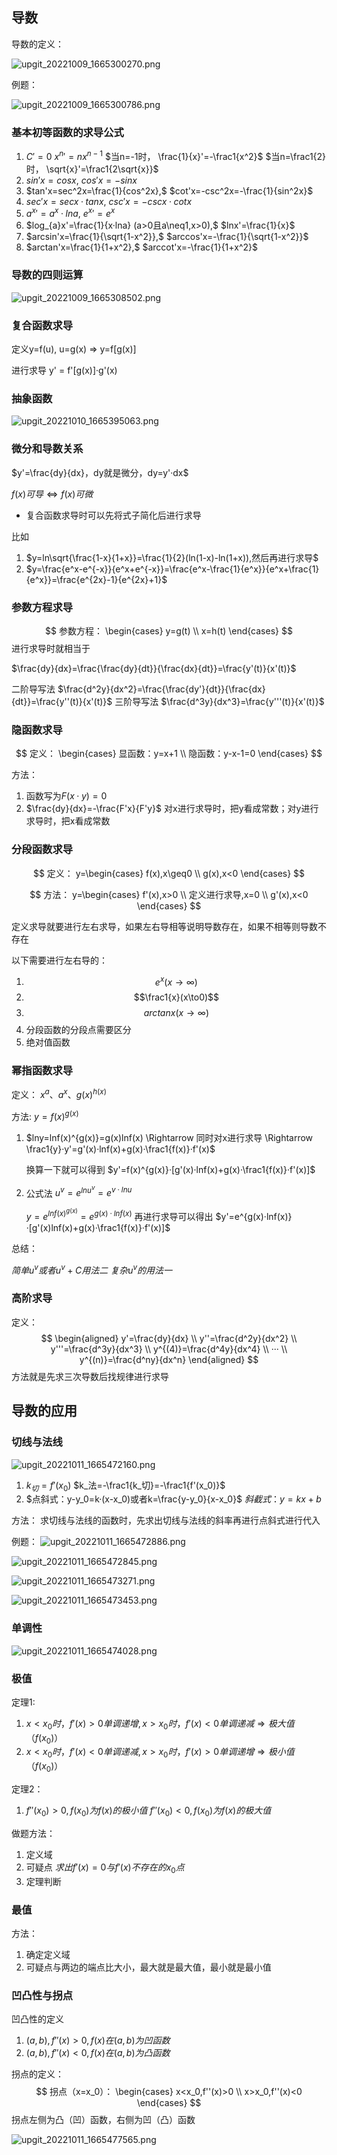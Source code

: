## 导数

导数的定义：

![upgit_20221009_1665300270.png](https://raw.githubusercontent.com/elfecho/upgit-pic/master/2022/10/upgit_20221009_1665300270.png)



例题：

![upgit_20221009_1665300786.png](https://raw.githubusercontent.com/elfecho/upgit-pic/master/2022/10/upgit_20221009_1665300786.png)

### 基本初等函数的求导公式

1. $C'=0$
    ${x^{n}}' = nx^{n-1}$
	$当n=-1时， \frac{1}{x}'=-\frac1{x^2}$
	$当n=\frac1{2}时， \sqrt{x}'=\frac1{2\sqrt{x}}$
2. $sin'x=cosx,$      $cos'x=-sinx$
3. $tan'x=sec^2x=\frac{1}{cos^2x},$      $cot'x=-csc^2x=-\frac{1}{sin^2x}$
4. $sec'x=secx·tanx,$    $csc'x=-cscx·cotx$
5. ${a^x}'=a^x·lna,$      ${e^x}'=e^x$
6. $log_{a}x'=\frac{1}{x·lna}  (a>0且a\neq1,x>0),$      $lnx'=\frac{1}{x}$
7. $arcsin'x=\frac{1}{\sqrt{1-x^2}},$      $arccos'x=-\frac{1}{\sqrt{1-x^2}}$
8. $arctan'x=\frac{1}{1+x^2},$       $arccot'x=-\frac{1}{1+x^2}$


### 导数的四则运算

![upgit_20221009_1665308502.png](https://raw.githubusercontent.com/elfecho/upgit-pic/master/2022/10/upgit_20221009_1665308502.png)


### 复合函数求导

定义y=f(u), u=g(x)  =>  y=f[g(x)]

进行求导 y' = f'[g(x)]·g'(x)

### 抽象函数

![upgit_20221010_1665395063.png](https://raw.githubusercontent.com/elfecho/upgit-pic/master/2022/10/upgit_20221010_1665395063.png)


### 微分和导数关系

$y'=\frac{dy}{dx}，dy就是微分，dy=y'·dx$

$f(x)可导\Leftrightarrow f(x)可微$

- 复合函数求导时可以先将式子简化后进行求导

比如
1. $y=ln\sqrt{\frac{1-x}{1+x}}=\frac{1}{2}(ln(1-x)-ln(1+x)),然后再进行求导$
2. $y=\frac{e^x-e^{-x}}{e^x+e^{-x}}=\frac{e^x-\frac{1}{e^x}}{e^x+\frac{1}{e^x}}=\frac{e^{2x}-1}{e^{2x}+1}$


### 参数方程求导

$$
参数方程： \begin{cases} y=g(t) 
\\ x=h(t) \end{cases}
$$
进行求导时就相当于

$\frac{dy}{dx}=\frac{\frac{dy}{dt}}{\frac{dx}{dt}}=\frac{y'(t)}{x'(t)}$

二阶导写法 $\frac{d^2y}{dx^2}=\frac{\frac{dy'}{dt}}{\frac{dx}{dt}}=\frac{y''(t)}{x'(t)}$
三阶导写法 $\frac{d^3y}{dx^3}=\frac{y'''(t)}{x'(t)}$

### 隐函数求导

$$
定义： \begin{cases} 显函数：y=x+1  
\\ 隐函数：y-x-1=0  \end{cases}
$$


方法：
1. 函数写为$F(x·y)=0$
2. $\frac{dy}{dx}=-\frac{F'x}{F'y}$ 对x进行求导时，把y看成常数；对y进行求导时，把x看成常数

### 分段函数求导

$$
定义： y=\begin{cases} f(x),x\geq0  
\\ g(x),x<0  \end{cases}
$$

$$
方法： y=\begin{cases} f'(x),x>0  
\\ 定义进行求导,x=0
\\ g'(x),x<0 \end{cases}
$$

定义求导就要进行左右求导，如果左右导相等说明导数存在，如果不相等则导数不存在

以下需要进行左右导的：
1. $$e^x(x\to∞)$$
2. $$\frac1{x}(x\to0)$$
3. $$arctanx(x\to∞)$$
4. 分段函数的分段点需要区分
5. 绝对值函数

### 幂指函数求导

定义： $x^a、a^x、g(x)^{h(x)}$

方法: $y=f(x)^{g(x)}$

1. $lny=lnf(x)^{g(x)}=g(x)lnf(x) \Rightarrow 同时对x进行求导 \Rightarrow \frac1{y}·y'=g'(x)·lnf(x)+g(x)·\frac1{f(x)}·f'(x)$

	换算一下就可以得到
	$y'=f(x)^{g(x)}·[g'(x)·lnf(x)+g(x)·\frac1{f(x)}·f'(x)]$

2. 公式法 $u^v=e^{lnu^v}=e^{v·lnu}$

	$y=e^{lnf(x)^{g(x)}}=e^{g(x)·lnf(x)}$
	再进行求导可以得出
	$y'=e^{g(x)·lnf(x)}·[g'(x)lnf(x)+g(x)·\frac1{f(x)}·f'(x)]$

总结：

$简单u^v或者u^v+C用法二$
$复杂u^v的用法一$

### 高阶求导

定义：
$$
\begin{aligned}
y'=\frac{dy}{dx}
\\ y''=\frac{d^2y}{dx^2}
\\ y'''=\frac{d^3y}{dx^3}
\\ y^{(4)}=\frac{d^4y}{dx^4}
\\ ···
\\ y^{(n)}=\frac{d^ny}{dx^n}
\end{aligned}
$$
方法就是先求三次导数后找规律进行求导

## 导数的应用

### 切线与法线

![upgit_20221011_1665472160.png](https://raw.githubusercontent.com/elfecho/upgit-pic/master/2022/10/upgit_20221011_1665472160.png)

1. $k_切=f'(x_0)$
	 $k_法=-\frac1{k_切}=-\frac1{f'(x_0)}$
2. $点斜式：y-y_0=k·(x-x_0)或者k=\frac{y-y_0}{x-x_0}$
	$斜截式：y=kx+b$

方法：
求切线与法线的函数时，先求出切线与法线的斜率再进行点斜式进行代入

例题：
![upgit_20221011_1665472886.png](https://raw.githubusercontent.com/elfecho/upgit-pic/master/2022/10/upgit_20221011_1665472886.png)

![upgit_20221011_1665472845.png](https://raw.githubusercontent.com/elfecho/upgit-pic/master/2022/10/upgit_20221011_1665472845.png)

![upgit_20221011_1665473271.png](https://raw.githubusercontent.com/elfecho/upgit-pic/master/2022/10/upgit_20221011_1665473271.png)

![upgit_20221011_1665473453.png](https://raw.githubusercontent.com/elfecho/upgit-pic/master/2022/10/upgit_20221011_1665473453.png)


### 单调性

![upgit_20221011_1665474028.png](https://raw.githubusercontent.com/elfecho/upgit-pic/master/2022/10/upgit_20221011_1665474028.png)

### 极值

定理1:
1. $x<x_0时，f'(x)>0 单调递增,x>x_0时，f'(x)<0 单调递减 \Rightarrow 极大值（f(x_0)）$
2. $x<x_0时，f'(x)<0 单调递减,x>x_0时，f'(x)>0 单调递增 \Rightarrow 极小值（f(x_0)）$

定理2：
1. $f''(x_0)>0,f(x_0)为f(x)的极小值$
	$f''(x_0)<0,f(x_0)为f(x)的极大值$

做题方法：
1. 定义域
2. 可疑点 $求出f'(x)=0 与f'(x)不存在 的x_0点$
3. 定理判断


### 最值

方法：
1. 确定定义域
2. 可疑点与两边的端点比大小，最大就是最大值，最小就是最小值


### 凹凸性与拐点

凹凸性的定义
1. $(a, b), f''(x)>0,f(x)在(a,b)为凹函数$
2. $(a, b), f''(x)<0,f(x)在(a,b)为凸函数$

拐点的定义：
$$
拐点（x=x_0）： \begin{cases} x<x_0,f''(x)>0 
\\ x>x_0,f''(x)<0 \end{cases}
$$
拐点左侧为凸（凹）函数，右侧为凹（凸）函数

![upgit_20221011_1665477565.png](https://raw.githubusercontent.com/elfecho/upgit-pic/master/2022/10/upgit_20221011_1665477565.png)

